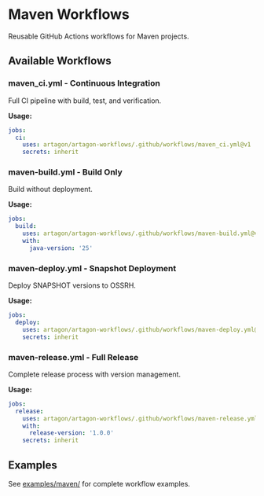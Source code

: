 # Maven Workflows

Reusable GitHub Actions workflows for Maven projects.

## Available Workflows

### maven_ci.yml - Continuous Integration

Full CI pipeline with build, test, and verification.

**Usage:**
```yaml
jobs:
  ci:
    uses: artagon/artagon-workflows/.github/workflows/maven_ci.yml@v1
    secrets: inherit
```

### maven-build.yml - Build Only

Build without deployment.

**Usage:**
```yaml
jobs:
  build:
    uses: artagon/artagon-workflows/.github/workflows/maven-build.yml@v1
    with:
      java-version: '25'
```

### maven-deploy.yml - Snapshot Deployment

Deploy SNAPSHOT versions to OSSRH.

**Usage:**
```yaml
jobs:
  deploy:
    uses: artagon/artagon-workflows/.github/workflows/maven-deploy.yml@v1
    secrets: inherit
```

### maven-release.yml - Full Release

Complete release process with version management.

**Usage:**
```yaml
jobs:
  release:
    uses: artagon/artagon-workflows/.github/workflows/maven-release.yml@v1
    with:
      release-version: '1.0.0'
    secrets: inherit
```

## Examples

See [examples/maven/](../examples/maven/) for complete workflow examples.
